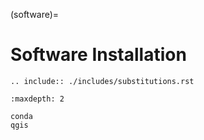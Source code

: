(software)=

# Software Installation

```{eval-rst}
.. include:: ./includes/substitutions.rst
```

```{toctree}
:maxdepth: 2

conda
qgis
```
